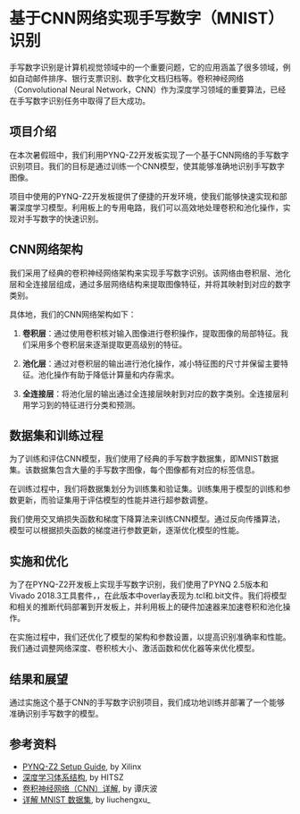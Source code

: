 # 基于CNN网络实现手写数字（MNIST）识别

手写数字识别是计算机视觉领域中的一个重要问题，它的应用涵盖了很多领域，例如自动邮件排序、银行支票识别、数字化文档归档等。卷积神经网络（Convolutional Neural Network，CNN）作为深度学习领域的重要算法，已经在手写数字识别任务中取得了巨大成功。

## 项目介绍

在本次暑假班中，我们利用PYNQ-Z2开发板实现了一个基于CNN网络的手写数字识别项目。我们的目标是通过训练一个CNN模型，使其能够准确地识别手写数字图像。

项目中使用的PYNQ-Z2开发板提供了便捷的开发环境，使我们能够快速实现和部署深度学习模型。利用板上的专用电路，我们可以高效地处理卷积和池化操作，实现对手写数字的快速识别。

## CNN网络架构

我们采用了经典的卷积神经网络架构来实现手写数字识别。该网络由卷积层、池化层和全连接层组成，通过多层网络结构来提取图像特征，并将其映射到对应的数字类别。

具体地，我们的CNN网络架构如下：

1. **卷积层**：通过使用卷积核对输入图像进行卷积操作，提取图像的局部特征。我们采用多个卷积层来逐渐提取更高级别的特征。

2. **池化层**：通过对卷积层的输出进行池化操作，减小特征图的尺寸并保留主要特征。池化操作有助于降低计算量和内存需求。

3. **全连接层**：将池化层的输出通过全连接层映射到对应的数字类别。全连接层利用学习到的特征进行分类和预测。

## 数据集和训练过程

为了训练和评估CNN模型，我们使用了经典的手写数字数据集，即MNIST数据集。该数据集包含大量的手写数字图像，每个图像都有对应的标签信息。

在训练过程中，我们将数据集划分为训练集和验证集。训练集用于模型的训练和参数更新，而验证集用于评估模型的性能并进行超参数调整。

我们使用交叉熵损失函数和梯度下降算法来训练CNN模型。通过反向传播算法，模型可以根据损失函数的梯度进行参数更新，逐渐优化模型的性能。

## 实施和优化

为了在PYNQ-Z2开发板上实现手写数字识别，我们使用了PYNQ 2.5版本和Vivado 2018.3工具套件，，在此版本中overlay表现为.tcl和.bit文件。我们将模型和相关的推断代码部署到开发板上，并利用板上的硬件加速器来加速卷积和池化操作。

在实施过程中，我们还优化了模型的架构和参数设置，以提高识别准确率和性能。我们通过调整网络深度、卷积核大小、激活函数和优化器等来优化模型。

## 结果和展望

通过实施这个基于CNN的手写数字识别项目，我们成功地训练并部署了一个能够准确识别手写数字的模型。

## 参考资料

- [PYNQ-Z2 Setup Guide](https://pynq.readthedocs.io/en/v2.5/getting_started/pynq_z2_setup.html), by Xilinx
- [深度学习体系结构](https://hitsz-cslab.gitee.io/dla/), by HITSZ
- [卷积神经网络（CNN）详解](https://www.zhihu.com/tardis/zm/art/47184529?source_id=1005), by 谭庆波
- [详解 MNIST 数据集](https://www.cnblogs.com/xianhan/p/9145966.html), by liuchengxu_